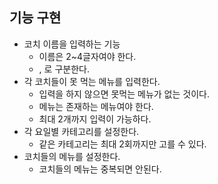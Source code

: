 ## 기능 구현

- 코치 이름을 입력하는 기능
    - 이름은 2~4글자여야 한다.
    - , 로 구분한다.
- 각 코치들이 못 먹는 메뉴를 입력한다.
    - 입력을 하지 않으면 못먹는 메뉴가 없는 것이다.
    - 메뉴는 존재하는 메뉴여야 한다.
    - 최대 2개까지 입력이 가능하다.
- 각 요일별 카테고리를 설정한다.
    - 같은 카테고리는 최대 2회까지만 고를 수 있다.
- 코치들의 메뉴를 설정한다.
    - 코치들의 메뉴는 중복되면 안된다.